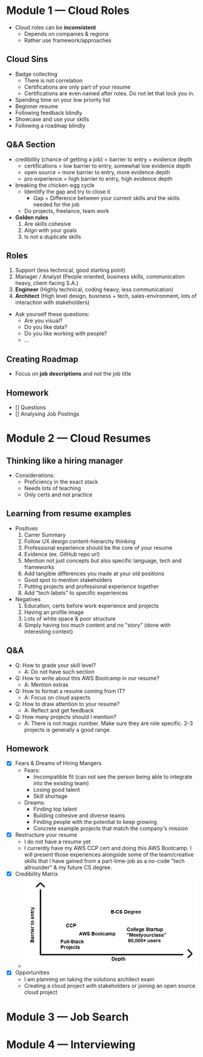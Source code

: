 # Module 1 — Cloud Roles

- Cloud roles can be **inconsistent**
  - Depends on companies & regions
  - Rather use framework/approaches 

## Cloud Sins
- Badge collecting
  - There is not correlation
  - Certifications are only part of your resume 
  - Certifications are even named after roles. Do not let that lock you in.
- Spending time on your low priority list
- Beginner resume
- Following feedback blindly 
- Showcase and use your skills
- Following a roadmap blindly
  
## Q&A Section
- credibility (chance of getting a job) = barrier to entry + evidence depth
  - certifications = low barrier to entry, somewhat low evidence depth
  - open source = more barrier to entry, more evidence depth
  - pro experience = high barrier to entry, high evidence depth
- breaking the chicken-egg cycle
  - Identitfy the gap and try to close it
    - Gap = Difference between your current skills and the skills needed for the job
  - Do projects, freelance, team work
- **Golden rules**
    1. Are skills cohesive
    2. Align with your goals
    3. Is not a duplicate skills

## Roles
1. Support (less technical, good starting point)
2. Manager / Analyst (People oriented, business skills, communication heavy, client-facing S.A.)
3. **Engineer** (Highly technical, coding heavy, less communication)
4. **Architect** (High level design, business + tech, sales-environment, lots of interaction with stakeholders)

- Ask yourself these questions:
  - Are you visual?
  - Do you like data?
  - Do you like working with people?
  - ...

## Creating Roadmap
- Focus on **job descriptions** and not the job title

## Homework
- [] Questions
- [] Analysing Job Postings


# Module 2 — Cloud Resumes

## Thinking like a hiring manager
- Considerations:
  - Proficiency in the exact stack
  - Needs lots of teaching
  - Only certs and not practice

## Learning from resume examples
- Positives
  1. Carrer Summary
  2. Follow UX design content-hierarchy thinking
  3. Professional experience should be the core of your resume
  4. Evidence (ex. GitHub repo url)
  5. Mention not just concepts but also specific language, tech and frameworks
  6. Add tangible differences you made at your old positions
    - Good spot to mention stakeholders
  7. Putting projects and professional experience together
  8. Add "tech labels" to specific experiences
- Negatives
  1. Education, certs before work experience and projects
  2. Having an profile image
  3. Lots of white space & poor structure
  4. Simply having too much content and no "story" (done with interesting context)

## Q&A
- Q: How to grade your skill level?
  - A: Do not have such section
- Q: How to write about this AWS Bootcamp in our resume?
  - A: Mention extras
- Q: How to format a resume coming from IT?
  - A: Focus on cloud aspects
- Q: How to draw attention to your resume?
  - A: Reflect and get feedback
- Q: How many projects should I mention?
  - A: There is not magic number. Make sure they are role specific. 2-3 projects is generally a good range.

## Homework

- [x] Fears & Dreams of Hiring Mangers
  - Fears:
    - Imcompatible fit (can not see the person being able to integrate into the existing team)
    - Losing good talent
    - Skill shortage
  - Dreams:
    - Finding top talent
    - Building cohesive and diverse teams
    - Finding people with the potential to keep growing
    - Concrete example projects that match the company's mission
- [x] Restructure your resume
  - I do not have a resume yet
  - I currently have my AWS CCP cert and doing this AWS Bootcamp. I will present those experiences alongside some of the team/creative skills that I have gained from a part-time-job as a no-code "tech allrounder" & my future CS degree.
- [x] Credibility Matrix
  - ![cred matrix](./assets/extra/cred-graph.png)
- [x] Opportunities
  - I am planning on taking the solutions architect exam
  - Creating a cloud project with stakeholders or joining an open source cloud project 












# Module 3 — Job Search
# Module 4 — Interviewing


